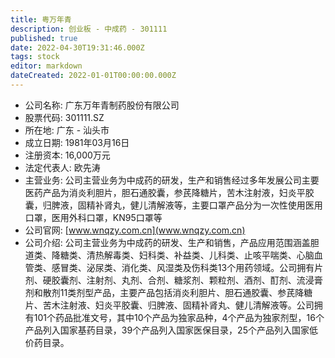 ```yaml
---
title: 粤万年青
description: 创业板 - 中成药 - 301111
published: true
date: 2022-04-30T19:31:46.000Z
tags: stock
editor: markdown
dateCreated: 2022-01-01T00:00:00.000Z
---
```


- 公司名称: 广东万年青制药股份有限公司
- 股票代码: 301111.SZ
- 所在地: 广东 - 汕头市
- 成立日期: 1981年03月16日
- 注册资本: 16,000万元
- 法定代表人: 欧先涛
- 主营业务: 公司主营业务为中成药的研发，生产和销售经过多年发展公司主要医药产品为消炎利胆片，胆石通胶囊，参芪降糖片，苦木注射液，妇炎平胶囊，归脾液，固精补肾丸，健儿清解液等，主要口罩产品分为一次性使用医用口罩，医用外科口罩，KN95口罩等
- 公司官网: [www.wnqzy.com.cn](www.wnqzy.com.cn)
- 公司介绍: 公司主营业务为中成药的研发、生产和销售，产品应用范围涵盖胆道类、降糖类、清热解毒类、妇科类、补益类、儿科类、止咳平喘类、心脑血管类、感冒类、泌尿类、消化类、风湿类及伤科类13个用药领域。公司拥有片剂、硬胶囊剂、注射剂、丸剂、合剂、糖浆剂、颗粒剂、酒剂、酊剂、流浸膏剂和散剂11类剂型产品，主要产品包括消炎利胆片、胆石通胶囊、参芪降糖片、苦木注射液、妇炎平胶囊、归脾液、固精补肾丸、健儿清解液等。公司拥有101个药品批准文号，其中10个产品为独家品种，4个产品为独家剂型，16个产品列入国家基药目录，39个产品列入国家医保目录，25个产品列入国家低价药目录。


